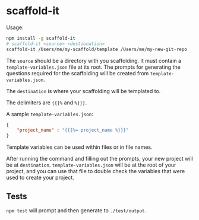# scaffold-it

Usage:

```bash
npm install -g scaffold-it
# scaffold-it <source> <destionation>
scaffold-it /Users/me/my-scaffold/template /Users/me/my-new-git-repo
```

The `source` should be a directory with you scaffolding. It must contain a `template-variables.json` file at its root.
The prompts for generating the questions required for the scaffolding will be created from `template-variables.json`.

The `destination` is where your scaffolding will be templated to.

The delimiters are `{{{%` and `%}}}`.

A sample `template-variables.json`:

```json
{
    "project_name" : "{{{%= project_name %}}}"
}
```

Template variables can be used within files or in file names.

After running the command and filling out the prompts, your new project will be at `destination`. `template-variables.json`
will be at the root of your project, and you can use that file to double check the variables that were used to create
your project.

## Tests

`npm test` will prompt and then generate to `./test/output`.

